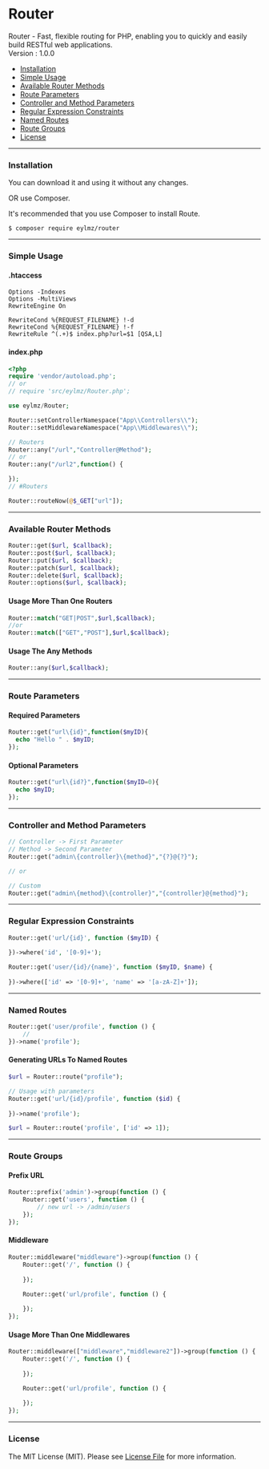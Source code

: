 # Router
Router - Fast, flexible routing for PHP, enabling you to quickly and easily build RESTful web applications.<br>
Version : 1.0.0
* [Installation](#installation)
* [Simple Usage](#simple-usage)
* [Available Router Methods](#available-router-methods)
* [Route Parameters](#route-parameters)
* [Controller and Method Parameters](#controller-and-method-parameters)
* [Regular Expression Constraints](#regular-expression-constratints)
* [Named Routes](#named-routes)
* [Route Groups](#route-groups)
* [License](#license)
___
### Installation
You can download it and using it without any changes.

OR use Composer.

It's recommended that you use Composer to install Route.
```
$ composer require eylmz/router
```
___
### Simple Usage 
#### .htaccess
```
Options -Indexes
Options -MultiViews
RewriteEngine On

RewriteCond %{REQUEST_FILENAME} !-d
RewriteCond %{REQUEST_FILENAME} !-f
RewriteRule ^(.+)$ index.php?url=$1 [QSA,L]
``` 

#### index.php
```php
<?php
require 'vendor/autoload.php';
// or
// require 'src/eylmz/Router.php';

use eylmz/Router;

Router::setControllerNamespace("App\\Controllers\\");
Router::setMiddlewareNamespace("App\\Middlewares\\");

// Routers
Router::any("/url","Controller@Method");
// or
Router::any("/url2",function() {

});
// #Routers

Router::routeNow(@$_GET["url"]);
```
___
### Available Router Methods
```php
Router::get($url, $callback);
Router::post($url, $callback);
Router::put($url, $callback);
Router::patch($url, $callback);
Router::delete($url, $callback);
Router::options($url, $callback);
```

#### Usage More Than One Routers
```php
Router::match("GET|POST",$url,$callback);
//or
Router::match(["GET","POST"],$url,$callback);
```
#### Usage The Any Methods
```php
Router::any($url,$callback);
``` 
___
### Route Parameters
#### Required Parameters
```php
Router::get("url\{id}",function($myID){
  echo "Hello " . $myID;
});
```

#### Optional Parameters
```php
Router::get("url\{id?}",function($myID=0){
  echo $myID;
});
```
___
### Controller and Method Parameters
```php 
// Controller -> First Parameter
// Method -> Second Parameter
Router::get("admin\{controller}\{method}","{?}@{?}");

// or

// Custom
Router::get("admin\{method}\{controller}","{controller}@{method}");

```
___
### Regular Expression Constraints
```php
Router::get('url/{id}', function ($myID) {
    
})->where('id', '[0-9]+');

Router::get('user/{id}/{name}', function ($myID, $name) {
    
})->where(['id' => '[0-9]+', 'name' => '[a-zA-Z]+']);
```
___
### Named Routes
```php
Router::get('user/profile', function () {
    //
})->name('profile');
```

#### Generating URLs To Named Routes
```php
$url = Router::route("profile");

// Usage with parameters
Router::get('url/{id}/profile', function ($id) {
    
})->name('profile');

$url = Router::route('profile', ['id' => 1]);
```
___
### Route Groups
#### Prefix URL
```php 
Router::prefix('admin')->group(function () {
    Router::get('users', function () {
        // new url -> /admin/users
    });
});
```

#### Middleware
```php
Router::middleware("middleware")->group(function () {
    Router::get('/', function () {
        
    });

    Router::get('url/profile', function () {
        
    });
});
```

#### Usage More Than One Middlewares
```php
Router::middleware(["middleware","middleware2"])->group(function () {
    Router::get('/', function () {
        
    });

    Router::get('url/profile', function () {
        
    });
});
```
___
### License
The MIT License (MIT). Please see [License File](LICENSE) for more information.
